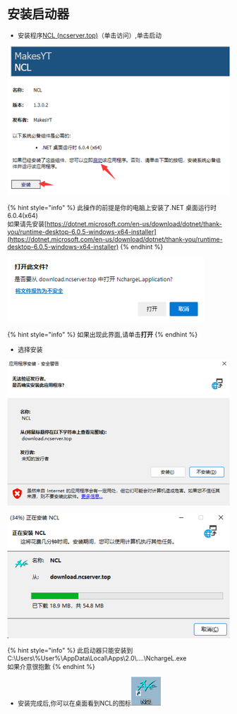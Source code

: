 # 安装启动器

* 安装程序[NCL (ncserver.top)](http://download.ncserver.top:9000/)（单击访问）,单击启动

![](<../.gitbook/assets/image (1).png>)

{% hint style="info" %}
此操作的前提是你的电脑上安装了.NET 桌面运行时 6.0.4(x64)\
如果请先安装[https://dotnet.microsoft.com/en-us/download/dotnet/thank-you/runtime-desktop-6.0.5-windows-x64-installer](https://dotnet.microsoft.com/en-us/download/dotnet/thank-you/runtime-desktop-6.0.5-windows-x64-installer)
{% endhint %}



![](<../.gitbook/assets/image (5).png>)

{% hint style="info" %}
如果出现此界面,请单击**打开**
{% endhint %}

* 选择安装

![](<../.gitbook/assets/image (6).png>)

![](<../.gitbook/assets/image (4).png>)

{% hint style="info" %}
此启动器只能安装到C:\Users\\%User%\AppData\Local\Apps\2.0\\....\NchargeL.exe\
如果介意很抱歉
{% endhint %}

* 安装完成后,你可以在桌面看到NCL的图标![](<../.gitbook/assets/image (2).png>)
